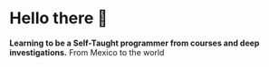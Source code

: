 
# Hello there 🚀
**Learning to be a Self-Taught programmer from courses and deep investigations.**
From Mexico to the world
